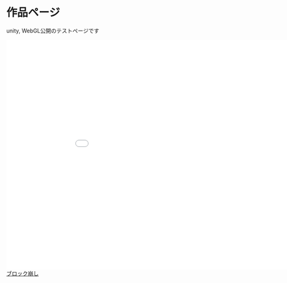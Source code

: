 <html lang="ja">
    <head>
        <meta charset="utf8" />
    </head>
    <body>
        <h1>作品ページ</h1>
        <p>unity, WebGL公開のテストページです</p>
        <dl>
            <!-- <iframe width="幅の数値" height="高さの数値" src="WebGLプレイヤーを公開しているURL" frameborder="0" allowfullscreen></iframe> -->
            <div class="webgl"><iframe width="960" height="600" src="./practice1/index.html" frameborder="0" allowfullscreen></iframe></div>
            <dt><a href="./practice1/index.html">ブロック崩し</a></dt>
        </dl>
    </body>
</html>

